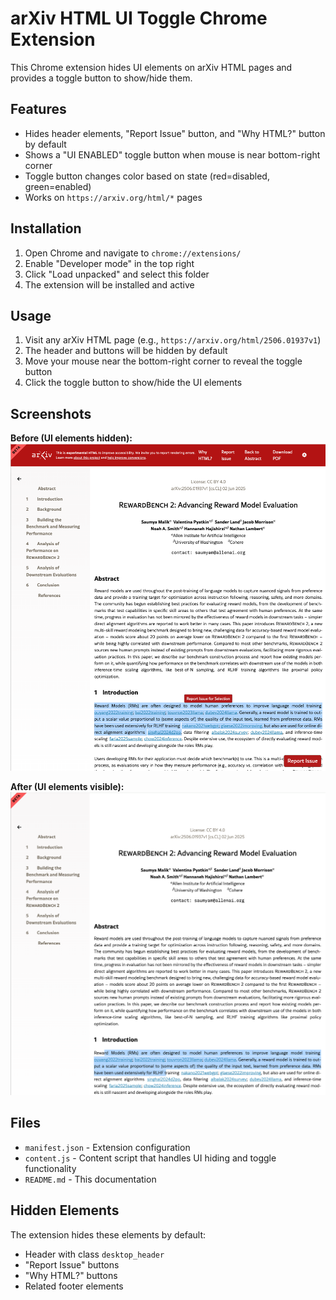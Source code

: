 # arXiv HTML UI Toggle Chrome Extension

This Chrome extension hides UI elements on arXiv HTML pages and provides a toggle button to show/hide them.

## Features

- Hides header elements, "Report Issue" button, and "Why HTML?" button by default
- Shows a "UI ENABLED" toggle button when mouse is near bottom-right corner
- Toggle button changes color based on state (red=disabled, green=enabled)
- Works on `https://arxiv.org/html/*` pages

## Installation

1. Open Chrome and navigate to `chrome://extensions/`
2. Enable "Developer mode" in the top right
3. Click "Load unpacked" and select this folder
4. The extension will be installed and active

## Usage

1. Visit any arXiv HTML page (e.g., `https://arxiv.org/html/2506.01937v1`)
2. The header and buttons will be hidden by default
3. Move your mouse near the bottom-right corner to reveal the toggle button
4. Click the toggle button to show/hide the UI elements

## Screenshots

**Before (UI elements hidden):**
![Before](screenshots/befoe.png)

**After (UI elements visible):**
![After](screenshots/after.png)

## Files

- `manifest.json` - Extension configuration
- `content.js` - Content script that handles UI hiding and toggle functionality
- `README.md` - This documentation

## Hidden Elements

The extension hides these elements by default:
- Header with class `desktop_header`
- "Report Issue" buttons
- "Why HTML?" buttons
- Related footer elements